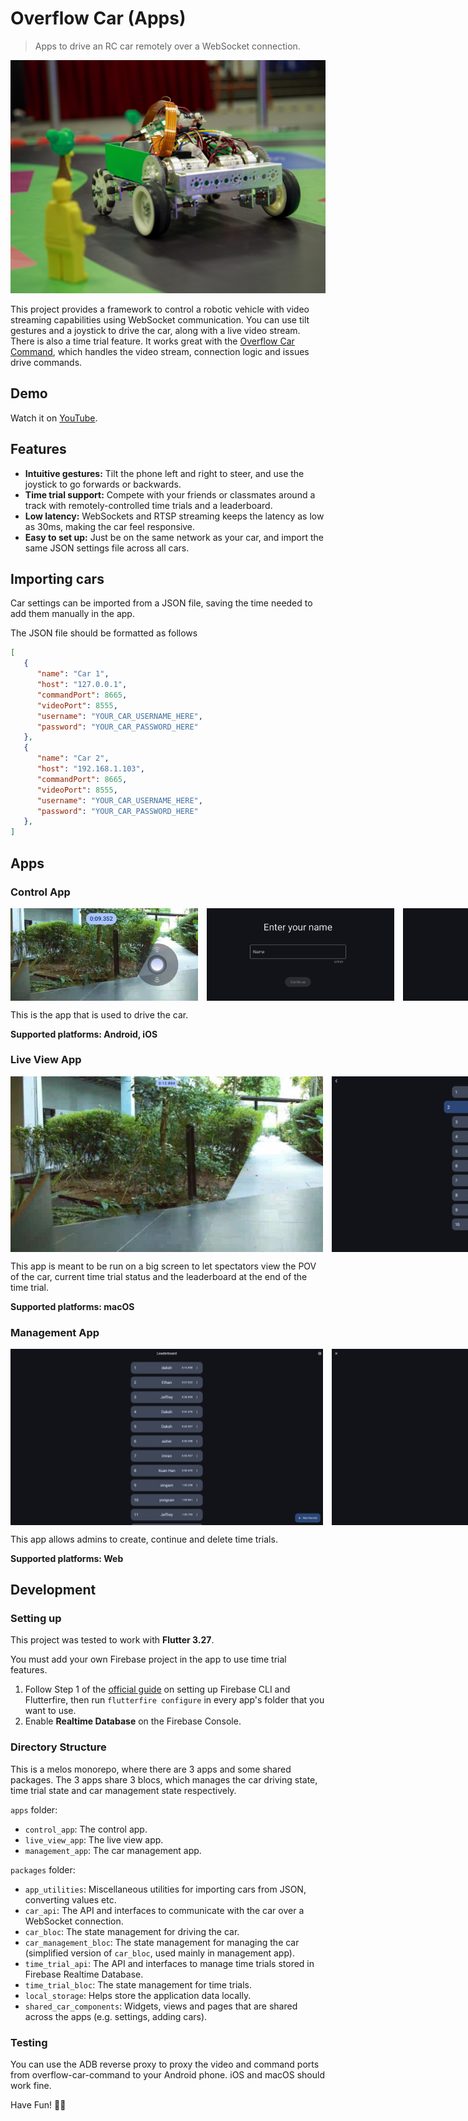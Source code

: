 # Overflow Car (Apps)

> Apps to drive an RC car remotely over a WebSocket connection.

![Cover image](media/cover.jpg)

This project provides a framework to control a robotic vehicle with video streaming capabilities using WebSocket communication. You can use tilt gestures and a joystick to drive the car, along with a live video stream. There is also a time trial feature. It works great with the [Overflow Car Command](https://github.com/XuanHanTan-School/overflow-car-command), which handles the video stream, connection logic and issues drive commands.

## Demo
Watch it on [YouTube](https://www.youtube.com/watch?v=xpdiwNy15Jw).

## Features

- **Intuitive gestures:** Tilt the phone left and right to steer, and use the joystick to go forwards or backwards.
- **Time trial support:** Compete with your friends or classmates around a track with remotely-controlled time trials and a leaderboard.
- **Low latency:** WebSockets and RTSP streaming keeps the latency as low as 30ms, making the car feel responsive.
- **Easy to set up:** Just be on the same network as your car, and import the same JSON settings file across all cars.

## Importing cars

Car settings can be imported from a JSON file, saving the time needed to add them manually in the app.

The JSON file should be formatted as follows
```json
[
   {
      "name": "Car 1",
      "host": "127.0.0.1",
      "commandPort": 8665,
      "videoPort": 8555,
      "username": "YOUR_CAR_USERNAME_HERE",
      "password": "YOUR_CAR_PASSWORD_HERE"
   },
   {
      "name": "Car 2",
      "host": "192.168.1.103",
      "commandPort": 8665,
      "videoPort": 8555,
      "username": "YOUR_CAR_USERNAME_HERE",
      "password": "YOUR_CAR_PASSWORD_HERE"
   },
]
```

## Apps

### Control App

<div style="display: flex; gap: 14px; margin-top: 10px; margin-bottom: 10px">
   <img src="media/control_1.jpg" width=300>
   <img src="media/control_2.jpg" width=300>
   <img src="media/control_3.jpg" width=300>
</div>

This is the app that is used to drive the car.

**Supported platforms: Android, iOS**

### Live View App

<div style="display: flex; gap: 14px; margin-top: 10px; margin-bottom: 10px">
   <img src="media/live_view_1.PNG" width=500>
   <img src="media/live_view_2.PNG" width=500>
   <img src="media/live_view_3.PNG" width=500>
</div>

This app is meant to be run on a big screen to let spectators view the POV of the car, current time trial status and the leaderboard at the end of the time trial.

**Supported platforms: macOS**

### Management App

<div style="display: flex; gap: 14px; margin-top: 10px; margin-bottom: 10px">
   <img src="media/management_1.PNG" width=500>
   <img src="media/management_2.PNG" width=500>
</div>

This app allows admins to create, continue and delete time trials.

**Supported platforms: Web**

## Development

### Setting up

This project was tested to work with **Flutter 3.27**.

You must add your own Firebase project in the app to use time trial features. 
1. Follow Step 1 of the [official guide](https://firebase.google.com/docs/flutter/setup) on setting up Firebase CLI and Flutterfire, then run `flutterfire configure` in every app's folder that you want to use.
2. Enable **Realtime Database**  on the Firebase Console.

### Directory Structure

This is a melos monorepo, where there are 3 apps and some shared packages. The 3 apps share 3 blocs, which manages the car driving state, time trial state and car management state respectively.

`apps` folder:
- `control_app`: The control app.
- `live_view_app`: The live view app.
- `management_app`: The car management app.

`packages` folder:
- `app_utilities`: Miscellaneous utilities for importing cars from JSON, converting values etc.
- `car_api`: The API and interfaces to communicate with the car over a WebSocket connection.
- `car_bloc`: The state management for driving the car.
- `car_management_bloc`: The state management for managing the car (simplified version of `car_bloc`, used mainly in management app).
- `time_trial_api`: The API and interfaces to manage time trials stored in Firebase Realtime Database.
- `time_trial_bloc`: The state management for time trials.
- `local_storage`: Helps store the application data locally.
- `shared_car_components`: Widgets, views and pages that are shared across the apps (e.g. settings, adding cars).

### Testing

You can use the ADB reverse proxy to proxy the video and command ports from overflow-car-command to your Android phone. iOS and macOS should work fine.

Have Fun! 🚗💨
